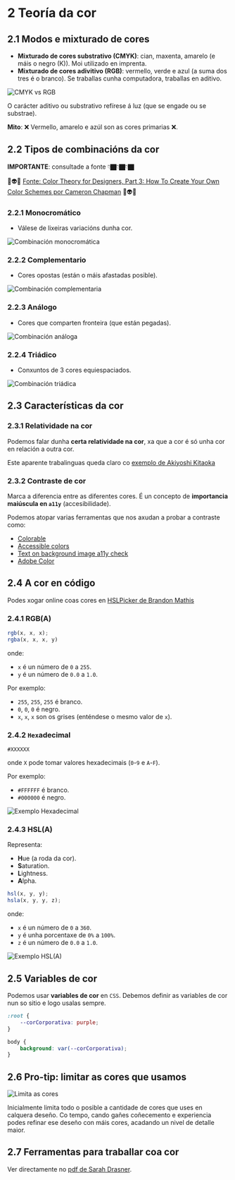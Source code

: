 # 2 Teoría da cor

## 2.1 Modos e mixturado de cores

- **Mixturado de cores substrativo (CMYK)**: cian, maxenta, amarelo (e máis o negro (K)). Moi utilizado en imprenta.
- **Mixturado de cores adivitivo (RGB)**: vermello, verde e azul (a suma dos tres é o branco). Se traballas cunha computadora, traballas en aditivo.

![CMYK vs RGB](./img/additive-vs-substractive.png)

O carácter aditivo ou substrativo refírese á luz (que se engade ou se substrae).

**Mito**: ❌ Vermello, amarelo e azúl son as cores primarias ❌.

## 2.2 Tipos de combinacións da cor

**IMPORTANTE**: consultade a fonte 👇🏿👇🏿👇🏿

🚀👽👾 [Fonte: Color Theory for Designers, Part 3: How To Create Your Own Color Schemes por Cameron Chapman](https://www.smashingmagazine.com/2010/02/color-theory-for-designer-part-3-creating-your-own-color-palettes/) 👾👽🚀

### 2.2.1 Monocromático

- Válese de lixeiras variacións dunha cor.

![Combinación monocromática](./img/monocromatico.png)

### 2.2.2 Complementario

- Cores opostas (están o máis afastadas posible).

![Combinación complementaria](./img/complementario.png)

### 2.2.3 Análogo

- Cores que comparten fronteira (que están pegadas).

![Combinación análoga](./img/analogo.png)

### 2.2.4 Triádico

- Conxuntos de 3 cores equiespaciados.

![Combinación triádica](./img/triadico.png)

## 2.3 Características da cor

### 2.3.1 Relatividade na cor

Podemos falar dunha **certa relatividade na cor**, xa que a cor é só unha cor en relación a outra cor.

Este aparente trabalinguas queda claro co [exemplo de Akiyoshi Kitaoka](https://twitter.com/AkiyoshiKitaoka/status/1028473566193315841)

### 2.3.2 Contraste de cor

Marca a diferencia entre as diferentes cores. É un concepto de **importancia maiúscula en `a11y`** (accesibilidade).

Podemos atopar varias ferramentas que nos axudan a probar a contraste como:

- [Colorable](https://jxnblk.com/colorable/demos/text/)
- [Accessible colors](https://accessible-colors.com/)
- [Text on background image a11y check](http://www.brandwood.com/a11y/)
- [Adobe Color](https://color.adobe.com/)

## 2.4 A cor en código

Podes xogar online coas cores en [HSLPicker de Brandon Mathis](https://hslpicker.com/)

### 2.4.1 RGB(A)

```js
rgb(x, x, x);
rgba(x, x, x, y)
```

onde:

- `x` é un número de `0` a `255`.
- `y` é un número de `0.0` a `1.0`.

Por exemplo:

- `255`, `255`, `255` é branco.
- `0`, `0`, `0` é negro.
- `x`, `x`, `x` son os grises (enténdese o mesmo valor de `x`).

### 2.4.2 `Hex`adecimal

```
#XXXXXX
```

onde `X` pode tomar valores hexadecimais (`0`-`9` e `A`-`F`).

Por exemplo:

- `#FFFFFF` é branco.
- `#000000` é negro.

![Exemplo `Hex`adecimal](./img/hex.png)

### 2.4.3 HSL(A)

Representa:

- **H**ue (a roda da cor).
- **S**aturation.
- **L**ightness.
- **A**lpha.

```js
hsl(x, y, y);
hsla(x, y, y, z);
```

onde:

- `x` é un número de `0` a `360`.
- `y` é unha porcentaxe de `0%` a `100%`.
- `z` é un número de `0.0` a `1.0`.

![Exemplo HSL(A)](./img/hsla-example.png)

## 2.5 Variables de cor

Podemos usar **variables de cor** en `CSS`. Debemos definir as variables de cor nun so sitio e logo usalas sempre.

```css
:root {
    --corCorporativa: purple;
}

body {
    background: var(--corCorporativa);
}
```

## 2.6 Pro-tip: limitar as cores que usamos

![Limita as cores](./img/limited-color.png)

Inicialmente limita todo o posible a cantidade de cores que uses en calquera deseño. Co tempo, cando gañes coñecemento e experiencia podes refinar ese deseño con máis cores, acadando un nivel de detalle maior.

## 2.7 Ferramentas para traballar coa cor

Ver directamente no [pdf de Sarah Drasner](https://github.com/sdras/design-for-developers/blob/master/slides-pdf/Des4Dev3.pdf).
